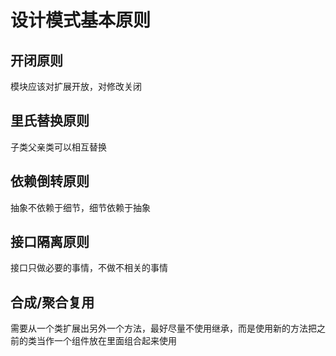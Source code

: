 #  设计模式基本原则

## 开闭原则

模块应该对扩展开放，对修改关闭

## 里氏替换原则

子类父亲类可以相互替换

## 依赖倒转原则
抽象不依赖于细节，细节依赖于抽象 

##  接口隔离原则

接口只做必要的事情，不做不相关的事情

## 合成/聚合复用
需要从一个类扩展出另外一个方法，最好尽量不使用继承，而是使用新的方法把之前的类当作一个组件放在里面组合起来使用


